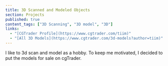 ```yaml
---
title: 3D Scanned and Modeled Objects
section: Projects
published: true
content_tags: ["3D Scanning", "3D model", "3D"]
links:
  - "[CGTrader Profile](https://www.cgtrader.com/tiim)"
  - "[All 3D Models](https://www.cgtrader.com/3d-models?author=tiim)"
---
```


I like to 3d scan and model as a hobby. To keep me motivated, I decided to put the models for sale on cgTrader.
